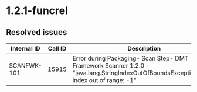 # 1.2.1-funcrel

## Resolved issues

| Internal ID | Call ID | Description |
| ----------- | ------- | ----------- |
| SCANFWK-101 | 15915 | Error during Packaging- Scan Step- DMT Framework Scanner 1.2.0 - "java.lang.StringIndexOutOfBoundsException:String index out of range: -1" |

